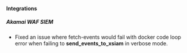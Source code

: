
#### Integrations

##### Akamai WAF SIEM

- Fixed an issue where fetch-events would fail with docker code loop error when failing to **send_events_to_xsiam** in verbose mode.
